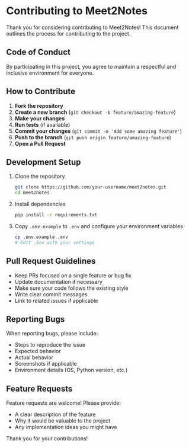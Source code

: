# Contributing to Meet2Notes

Thank you for considering contributing to Meet2Notes! This document outlines the process for contributing to the project.

## Code of Conduct

By participating in this project, you agree to maintain a respectful and inclusive environment for everyone.

## How to Contribute

1. **Fork the repository**
2. **Create a new branch** (`git checkout -b feature/amazing-feature`)
3. **Make your changes**
4. **Run tests** (if available)
5. **Commit your changes** (`git commit -m 'Add some amazing feature'`)
6. **Push to the branch** (`git push origin feature/amazing-feature`)
7. **Open a Pull Request**

## Development Setup

1. Clone the repository
   ```bash
   git clone https://github.com/your-username/meet2notes.git
   cd meet2notes
   ```

2. Install dependencies
   ```bash
   pip install -r requirements.txt
   ```

3. Copy `.env.example` to `.env` and configure your environment variables
   ```bash
   cp .env.example .env
   # Edit .env with your settings
   ```

## Pull Request Guidelines

- Keep PRs focused on a single feature or bug fix
- Update documentation if necessary
- Make sure your code follows the existing style
- Write clear commit messages
- Link to related issues if applicable

## Reporting Bugs

When reporting bugs, please include:

- Steps to reproduce the issue
- Expected behavior
- Actual behavior
- Screenshots if applicable
- Environment details (OS, Python version, etc.)

## Feature Requests

Feature requests are welcome! Please provide:

- A clear description of the feature
- Why it would be valuable to the project
- Any implementation ideas you might have

Thank you for your contributions! 